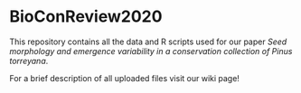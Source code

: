 # BioConReview2020
This repository contains all the data and R scripts used for our paper _Seed morphology and emergence variability in a conservation collection of Pinus torreyana_.

For a brief description of all uploaded files visit our wiki page!
